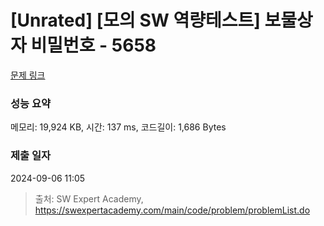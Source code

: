 # [Unrated] [모의 SW 역량테스트] 보물상자 비밀번호 - 5658 

[문제 링크](https://swexpertacademy.com/main/code/problem/problemDetail.do?contestProbId=AWXRUN9KfZ8DFAUo) 

### 성능 요약

메모리: 19,924 KB, 시간: 137 ms, 코드길이: 1,686 Bytes

### 제출 일자

2024-09-06 11:05



> 출처: SW Expert Academy, https://swexpertacademy.com/main/code/problem/problemList.do